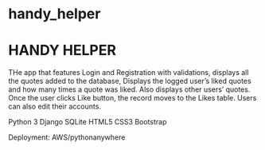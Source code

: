 # handy_helper

HANDY HELPER
============

THe app that features Login and Registration with validations, displays all the quotes added to the database, 
Displays the logged user’s liked quotes and how many times a quote was liked. Also displays other users’ quotes.
Once the user clicks Like button, the record moves to the Likes table. Users can also edit their accounts.

Python 3
Django
SQLite
HTML5
CSS3
Bootstrap

Deployment: AWS/pythonanywhere

